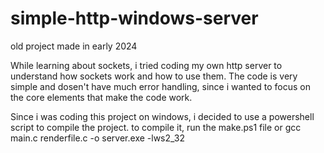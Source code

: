 # simple-http-windows-server
old project made in early 2024

  While learning about sockets, i tried coding my own http server to understand how sockets work and how to use them.
The code is very simple and dosen't have much error handling, since i wanted to focus on the core elements that make the code work.

  Since i was coding this project on windows, i decided to use a powershell script to compile the project.
to compile it, run the make.ps1 file or gcc main.c renderfile.c -o server.exe -lws2_32
